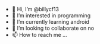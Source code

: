 - 👋 Hi, I’m @billycf13
- 👀 I’m interested in programming
- 🌱 I’m currently learning android
- 💞️ I’m looking to collaborate on no
- 📫 How to reach me ...

<!---
billycf13/billycf13 is a ✨ special ✨ repository because its `README.md` (this file) appears on your GitHub profile.
You can click the Preview link to take a look at your changes.
--->
